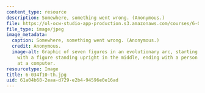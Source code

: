 ```yaml
---
content_type: resource
description: Somewhere, something went wrong. (Anonymous.)
file: https://ol-ocw-studio-app-production.s3.amazonaws.com/courses/6-034-artificial-intelligence-fall-2010/61a04b682eaad729e2b494596e0e16ad_6-034f10-th.jpg
file_type: image/jpeg
image_metadata:
  caption: Somewhere, something went wrong. (Anonymous.)
  credit: Anonymous.
  image-alt: Graphic of seven figures in an evolutionary arc, starting with a monkey,
    with a figure standing upright in the middle, ending with a person hunched over
    at a computer.
resourcetype: Image
title: 6-034f10-th.jpg
uid: 61a04b68-2eaa-d729-e2b4-94596e0e16ad
---
```

